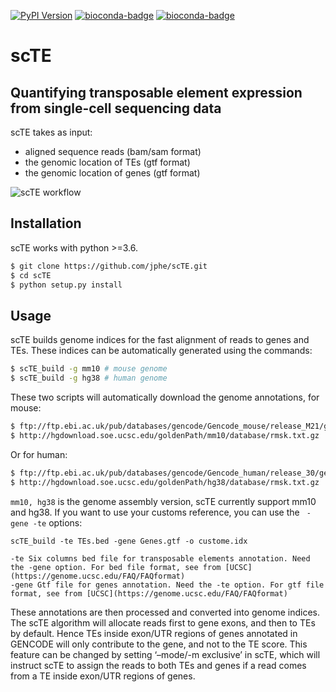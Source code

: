[![PyPI Version](https://img.shields.io/pypi/v/pyGenomeTracks.svg?style=plastic)](https://pypi.org/project/pyGenomeTracks/) [![bioconda-badge](https://img.shields.io/conda/vn/bioconda/pyGenomeTracks.svg?style=plastic)](https://anaconda.org/bioconda/pygenometracks) [![bioconda-badge](https://img.shields.io/badge/install%20with-bioconda-brightgreen.svg?style=plastic)](http://bioconda.github.io)

scTE
==============

Quantifying transposable element expression from single-cell sequencing data
----------------------------------------------------------------------

scTE takes as input:

 * aligned sequence reads (bam/sam format)
 * the genomic location of TEs (gtf format)
 * the genomic location of genes (gtf format)


![scTE workflow](./docs/content/images/hic_example_nat_comm_small.png)


Installation
------------
scTE works with python >=3.6.

```bash
$ git clone https://github.com/jphe/scTE.git
$ cd scTE
$ python setup.py install
```

Usage
-----
scTE builds genome indices for the fast alignment of reads to genes and TEs. These indices can be automatically generated using the commands:

```bash
$ scTE_build -g mm10 # mouse genome
$ scTE_build -g hg38 # human genome
```

These two scripts will automatically download the genome annotations, for mouse:

```bash
$ ftp://ftp.ebi.ac.uk/pub/databases/gencode/Gencode_mouse/release_M21/gencode.vM21.annotation.g tf.gz
$ http://hgdownload.soe.ucsc.edu/goldenPath/mm10/database/rmsk.txt.gz
```

Or for human:

```bash
$ ftp://ftp.ebi.ac.uk/pub/databases/gencode/Gencode_human/release_30/gencode.v30.annotation.gtf .gz
$ http://hgdownload.soe.ucsc.edu/goldenPath/hg38/database/rmsk.txt.gz
```

`mm10, hg38` is the genome assembly version, scTE currently support mm10 and hg38. 
If you want to use your customs reference, you can use the ` -gene -te` options:

```
scTE_build -te TEs.bed -gene Genes.gtf -o custome.idx

-te Six columns bed file for transposable elements annotation. Need the -gene option. For bed file format, see from [UCSC](https://genome.ucsc.edu/FAQ/FAQformat)
-gene Gtf file for genes annotation. Need the -te option. For gtf file format, see from [UCSC](https://genome.ucsc.edu/FAQ/FAQformat)
```

These annotations are then processed and converted into genome indices. The scTE algorithm will allocate reads first to gene exons, and then to TEs by default. Hence TEs inside exon/UTR regions of genes annotated in GENCODE will only contribute to the gene, and not to the TE score. This feature can be changed by setting ‘–mode/-m exclusive’ in scTE, which will instruct scTE to assign the reads to both TEs and genes if a read comes from a TE inside exon/UTR regions of genes.

